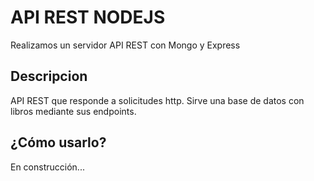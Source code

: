 # API REST NODEJS

Realizamos un servidor API REST con Mongo y Express

## Descripcion

API REST que responde a solicitudes http. Sirve una base de datos con libros mediante sus endpoints.

## ¿Cómo usarlo?

En construcción...
